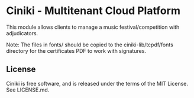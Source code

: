 Ciniki - Multitenant Cloud Platform
===========================================

This module allows clients to manage a music festival/competition with adjudicators.

Note: The files in fonts/ should be copied to the ciniki-lib/tcpdf/fonts directory for
the certificates PDF to work with signatures.

License
-------
Ciniki is free software, and is released under the terms of the MIT License. See LICENSE.md.
